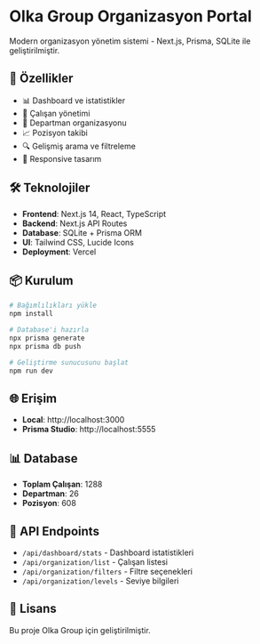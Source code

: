 # Olka Group Organizasyon Portal

Modern organizasyon yönetim sistemi - Next.js, Prisma, SQLite ile geliştirilmiştir.

## 🚀 Özellikler

- 📊 Dashboard ve istatistikler
- 👥 Çalışan yönetimi
- 🏢 Departman organizasyonu
- 📈 Pozisyon takibi
- 🔍 Gelişmiş arama ve filtreleme
- 📱 Responsive tasarım

## 🛠️ Teknolojiler

- **Frontend**: Next.js 14, React, TypeScript
- **Backend**: Next.js API Routes
- **Database**: SQLite + Prisma ORM
- **UI**: Tailwind CSS, Lucide Icons
- **Deployment**: Vercel

## 📦 Kurulum

```bash
# Bağımlılıkları yükle
npm install

# Database'i hazırla
npx prisma generate
npx prisma db push

# Geliştirme sunucusunu başlat
npm run dev
```

## 🌐 Erişim

- **Local**: http://localhost:3000
- **Prisma Studio**: http://localhost:5555

## 📊 Database

- **Toplam Çalışan**: 1288
- **Departman**: 26
- **Pozisyon**: 608

## 🔧 API Endpoints

- `/api/dashboard/stats` - Dashboard istatistikleri
- `/api/organization/list` - Çalışan listesi
- `/api/organization/filters` - Filtre seçenekleri
- `/api/organization/levels` - Seviye bilgileri

## 📝 Lisans

Bu proje Olka Group için geliştirilmiştir.

